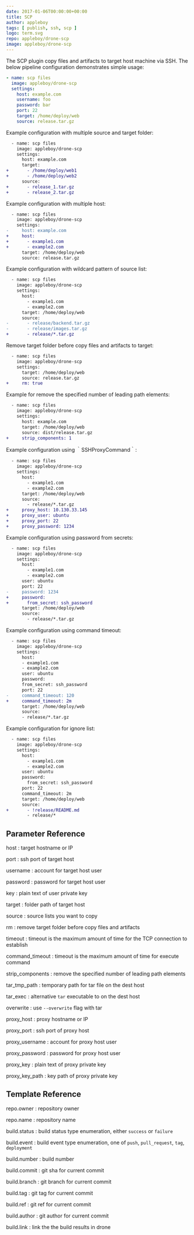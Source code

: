 ```yaml
---
date: 2017-01-06T00:00:00+00:00
title: SCP
author: appleboy
tags: [ publish, ssh, scp ]
logo: term.svg
repo: appleboy/drone-scp
image: appleboy/drone-scp
---
```


The SCP plugin copy files and artifacts to target host machine via SSH. The below pipeline configuration demonstrates simple usage:

```yaml
- name: scp files
  image: appleboy/drone-scp
  settings:
    host: example.com
    username: foo
    password: bar
    port: 22
    target: /home/deploy/web
    source: release.tar.gz
```

Example configuration with multiple source and target folder:

```diff
  - name: scp files
    image: appleboy/drone-scp
    settings:
      host: example.com
      target:
+       - /home/deploy/web1
+       - /home/deploy/web2
      source:
+       - release_1.tar.gz
+       - release_2.tar.gz
```

Example configuration with multiple host:

```diff
  - name: scp files
    image: appleboy/drone-scp
    settings:
-     host: example.com
+     host:
+       - example1.com
+       - example2.com
      target: /home/deploy/web
      source: release.tar.gz
```

Example configuration with wildcard pattern of source list:

```diff
  - name: scp files
    image: appleboy/drone-scp
    settings:
      host:
        - example1.com
        - example2.com
      target: /home/deploy/web
      source:
-       - release/backend.tar.gz
-       - release/images.tar.gz
+       - release/*.tar.gz
```

Remove target folder before copy files and artifacts to target:

```diff
  - name: scp files
    image: appleboy/drone-scp
    settings:
      target: /home/deploy/web
      source: release.tar.gz
+     rm: true
```

Example for remove the specified number of leading path elements:

```diff
  - name: scp files
    image: appleboy/drone-scp
    settings:
      host: example.com
      target: /home/deploy/web
      source: dist/release.tar.gz
+     strip_components: 1
```

Example configuration using ｀SSHProxyCommand｀:

```diff
  - name: scp files
    image: appleboy/drone-scp
    settings:
      host:
        - example1.com
        - example2.com
      target: /home/deploy/web
      source:
        - release/*.tar.gz
+     proxy_host: 10.130.33.145
+     proxy_user: ubuntu
+     proxy_port: 22
+     proxy_password: 1234
```

Example configuration using password from secrets:

```diff
  - name: scp files
    image: appleboy/drone-scp
    settings:
      host:
        - example1.com
        - example2.com
      user: ubuntu
      port: 22
-     password: 1234
+     password:
+       from_secret: ssh_password
      target: /home/deploy/web
      source:
        - release/*.tar.gz
```

Example configuration using command timeout:

```diff
  - name: scp files
    image: appleboy/drone-scp
    settings:
      host:
      - example1.com
      - example2.com
      user: ubuntu
      password:
      from_secret: ssh_password
      port: 22
-     command_timeout: 120
+     command_timeout: 2m
      target: /home/deploy/web
      source:
      - release/*.tar.gz
```

Example configuration for ignore list:

```diff
  - name: scp files
    image: appleboy/drone-scp
    settings:
      host:
        - example1.com
        - example2.com
      user: ubuntu
      password:
        from_secret: ssh_password
      port: 22
      command_timeout: 2m
      target: /home/deploy/web
      source:
+       - !release/README.md
        - release/*
```

## Parameter Reference

host
: target hostname or IP

port
: ssh port of target host

username
: account for target host user

password
: password for target host user

key
: plain text of user private key

target
: folder path of target host

source
: source lists you want to copy

rm
: remove target folder before copy files and artifacts

timeout
: timeout is the maximum amount of time for the TCP connection to establish

command_timeout
: timeout is the maximum amount of time for execute command

strip_components
: remove the specified number of leading path elements

tar_tmp_path
: temporary path for tar file on the dest host

tar_exec
: alternative `tar` executable to on the dest host

overwrite
: use `--overwrite` flag with tar

proxy_host
: proxy hostname or IP

proxy_port
: ssh port of proxy host

proxy_username
: account for proxy host user

proxy_password
: password for proxy host user

proxy_key
: plain text of proxy private key

proxy_key_path
: key path of proxy private key

## Template Reference

repo.owner
: repository owner

repo.name
: repository name

build.status
: build status type enumeration, either `success` or `failure`

build.event
: build event type enumeration, one of `push`, `pull_request`, `tag`, `deployment`

build.number
: build number

build.commit
: git sha for current commit

build.branch
: git branch for current commit

build.tag
: git tag for current commit

build.ref
: git ref for current commit

build.author
: git author for current commit

build.link
: link the the build results in drone
